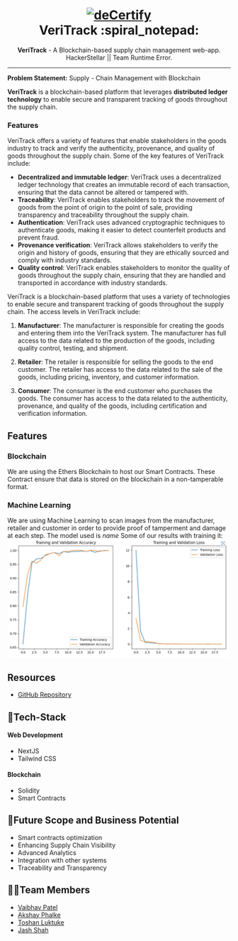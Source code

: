 <h1 align="center">
  <a href="https://github.com/Jash-Shah/Hackerstellar-Runtime_Error">
    <img src="./web/decertify/packages/react-app/images/logo.gif" alt="deCertify" width="250" height="250">
  </a>
  <br>
  VeriTrack :spiral_notepad:
</h1>

<div align="center">
   <strong>VeriTrack</strong> - A Blockchain-based supply chain management web-app.<br>
  HackerStellar || Team Runtime Error.
</div>
<hr>

**Problem Statement:** Supply - Chain Management with Blockchain

**VeriTrack** is a blockchain-based platform that leverages <b> distributed ledger technology</b> to enable secure and transparent tracking of goods throughout the supply chain.

### Features
VeriTrack offers a variety of features that enable stakeholders in the  goods industry to track and verify the authenticity, provenance, and quality of goods throughout the supply chain. Some of the key features of VeriTrack include:
- **Decentralized and immutable ledger**: VeriTrack uses a decentralized ledger technology that creates an immutable record of each transaction, ensuring that the data cannot be altered or tampered with.
- **Traceability**: VeriTrack enables stakeholders to track the movement of goods from the point of origin to the point of sale, providing transparency and traceability throughout the supply chain.
- **Authentication**: VeriTrack uses advanced cryptographic techniques to authenticate goods, making it easier to detect counterfeit products and prevent fraud.
- **Provenance verification**: VeriTrack allows stakeholders to verify the origin and history of goods, ensuring that they are ethically sourced and comply with industry standards.
- **Quality control**: VeriTrack enables stakeholders to monitor the quality of goods throughout the supply chain, ensuring that they are handled and transported in accordance with industry standards.

VeriTrack is a blockchain-based platform that uses a variety of technologies to enable secure and transparent tracking of  goods throughout the supply chain. The access levels in VeriTrack include:

1. **Manufacturer**: The manufacturer is responsible for creating the goods and entering them into the VeriTrack system. The manufacturer has full access to the data related to the production of the goods, including quality control, testing, and shipment.

2. **Retailer**: The retailer is responsible for selling the goods to the end customer. The retailer has access to the data related to the sale of the goods, including pricing, inventory, and customer information.

3. **Consumer**: The consumer is the end customer who purchases the  goods. The consumer has access to the data related to the authenticity, provenance, and quality of the goods, including certification and verification information.


## Features
### Blockchain
We are using the Ethers Blockchain to host our Smart Contracts. These Contract ensure that data is stored on the blockchain in a non-tamperable format.
### Machine Learning
We are using Machine Learning to scan images from the manufacturer, retailer and customer in order to provide proof of tamperment and damage at each step.
The model used is *name*
Some of our results with training it:
![ML Graph](assets/ml.jpeg) 

## Resources
<!-- - [Demo Video]() -->
- [GitHub Repository](https://github.com/Jash-Shah/Hackerstellar-Runtime_Error)


## 🤖Tech-Stack

#### Web Development
- NextJS
- Tailwind CSS

#### Blockchain
- Solidity
- Smart Contracts

## 🔮Future Scope and Business Potential
- Smart contracts optimization
- Enhancing Supply Chain Visibility
- Advanced Analytics
- Integration with other systems
- Traceability and Transparency

## 👨‍💻Team Members
- [Vaibhav Patel](https://github.com/noobCoderVP)
- [Akshay Phalke](https://github.com/asphalke07)
- [Toshan Luktuke](https://github.com/toshan-luktuke)
- [Jash Shah](https://github.com/Jash-Shah)
